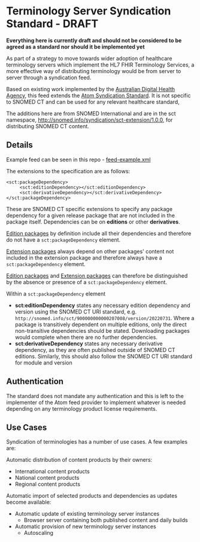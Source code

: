 # Terminology Server Syndication Standard - DRAFT

**Everything here is currently draft and should not be considered to be agreed as a standard nor should it be implemented yet**

As part of a strategy to move towards wider adoption of healthcare terminology servers which implement the HL7 FHIR Terminology Services, a more effective way of distributing terminology would be from server to server through a syndication feed.

Based on existing work implemented by the [Australian Digital Health Agency](https://www.healthterminologies.gov.au/specs/v2/conformant-server-apps/syndication-api/syndication-feed/), this feed extends the [Atom Syndication Standard](https://tools.ietf.org/html/rfc4287). It is not specific to SNOMED CT and can be used for any relevant healthcare standard,

The additions here are from SNOMED International and are in the sct namespace, http://snomed.info/syndication/sct-extension/1.0.0, for distributing SNOMED CT content. 

## Details

Example feed can be seen in this repo - [feed-example.xml](feed-example.xml)

The extensions to the specification are as follows:

```
<sct:packageDependency>
     <sct:editionDependency></sct:editionDependency>
     <sct:derivativeDependency></sct:derivativeDependency>
</sct:packageDependency>
```

These are SNOMED CT specific extensions to specify any package dependency for a given release package that are not included in the package itself. Dependencies can be on **editions** or other **derivatives**.

[Edition packages](https://confluence.ihtsdotools.org/display/DOCGLOSS/edition) by definition include all their dependencies and therefore do not have a `sct:packageDependency` element.

[Extension packages](https://confluence.ihtsdotools.org/display/DOCGLOSS/extension) always depend on other packages' content not included in the extension package and therefore always have a `sct:packageDependency` element.

[Edition packages](https://confluence.ihtsdotools.org/display/DOCGLOSS/edition) and [Extension packages](https://confluence.ihtsdotools.org/display/DOCGLOSS/extension) can therefore be distinguished by the absence or presence of a `sct:packageDependency` element.

Within a `sct:packageDependency` element
- **sct:editionDependency** states any necessary edition dependency and version using the SNOMED CT URI standard, e.g. `http://snomed.info/sct/900000000000207008/version/20220731`. Where a package is transitively dependent on multiple editions, only the direct non-transitive dependencies should be stated. Downloading packages would complete when there are no further dependencies.
- **sct:derivativeDependency** states any necessary derivative dependency, as they are often published outside of SNOMED CT editions. Similarly, this should also follow the SNOMED CT URI standard for module and version

## Authentication
The standard does not mandate any authentication and this is left to the implementer of the Atom feed provider to implement whatever is needed depending on any terminology product license requirements.

## Use Cases

Syndication of terminologies has a number of use cases. A few examples are:

Automatic distribution of content products by their owners:

- International content products
- National content products
- Regional content products

Automatic import of selected products and dependencies as updates become available:

- Automatic update of existing terminology server instances
  - Browser server containing both published content and daily builds
- Automatic provision of new terminology server instances
  - Autoscaling

